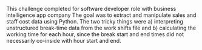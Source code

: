 This challenge completed for software developer role with business intelligence app company
The goal was to extract and manipulate sales and staff cost data using Python.
The two tricky things were a) interpreting unstructured break-time data from the work shifts file and b) calculating the working time for each hour, since the break start and end times did not necessarily co-inside with hour start and end.
